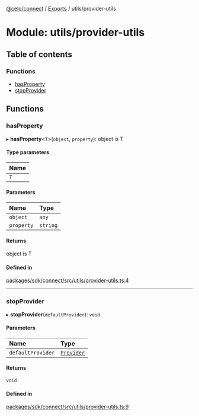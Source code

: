 [@celo/connect](../README.md) / [Exports](../modules.md) / utils/provider-utils

# Module: utils/provider-utils

## Table of contents

### Functions

- [hasProperty](utils_provider_utils.md#hasproperty)
- [stopProvider](utils_provider_utils.md#stopprovider)

## Functions

### hasProperty

▸ **hasProperty**\<`T`\>(`object`, `property`): object is T

#### Type parameters

| Name |
| :------ |
| `T` |

#### Parameters

| Name | Type |
| :------ | :------ |
| `object` | `any` |
| `property` | `string` |

#### Returns

object is T

#### Defined in

[packages/sdk/connect/src/utils/provider-utils.ts:4](https://github.com/celo-org/developer-tooling/blob/master/packages/sdk/connect/src/utils/provider-utils.ts#L4)

___

### stopProvider

▸ **stopProvider**(`defaultProvider`): `void`

#### Parameters

| Name | Type |
| :------ | :------ |
| `defaultProvider` | [`Provider`](../interfaces/types.Provider.md) |

#### Returns

`void`

#### Defined in

[packages/sdk/connect/src/utils/provider-utils.ts:9](https://github.com/celo-org/developer-tooling/blob/master/packages/sdk/connect/src/utils/provider-utils.ts#L9)
